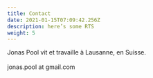 ```yaml
---
title: Contact
date: 2021-01-15T07:09:42.256Z
description: here’s some RTS
weight: 5
---
```

Jonas Pool vit et travaille à Lausanne, en Suisse.\
\
jonas.pool at gmail.com